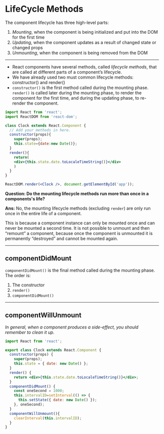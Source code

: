 # LifeCycle Methods

The component lifecycle has three high-level parts:

1. *Mounting*, when the component is being initialized and put into the DOM for the first time
2. *Updating*, when the component updates as a result of changed state or changed props
3. *Unmounting*, when the component is being removed from the DOM

***

- React components have several methods, called *lifecycle methods*, that are called at different parts of a component’s lifecycle.
- We have already used two must common lifecycle methods: constructor() and render()
- `constructor()` is the first method called during the mounting phase. `render()` is called later during the mounting phase, to render the component for  the first time, and during the updating phase, to re-render the  component.

```jsx
import React from 'react';
import ReactDOM from 'react-dom';

class Clock extends React.Component {
  // Add your methods in here.
  constructor(props){
    super(props);
    this.state={date:new Date()};
  }
  render(){
    return(
    <div>{this.state.date.toLocaleTimeString()}</div>
    )
  }
}

ReactDOM.render(<Clock />, document.getElementById('app'));
```

**Question: Do the mounting lifecycle methods run more than once in a components's life?**

**Ans:** No, the mounting lifecycle methods (excluding `render`) are only run once in the entire life of a component.

This is because a component instance can only be mounted once and can never be mounted a second time. It is not possible to unmount and then  “remount” a component, because once the component is unmounted it is  permanently “destroyed” and cannot be mounted again.

***

## componentDidMount

`componentDidMount()` is the final method called during the mounting phase. The order is:

1. The constructor
2. `render()`
3. `componentDidMount()`

***

## componentWillUnmount

*In general, when a component produces a side-effect, you should remember to clean it up.*

```jsx
import React from 'react';

export class Clock extends React.Component {
  constructor(props) {
    super(props);
    this.state = { date: new Date() };
  }
  render() {
    return <div>{this.state.date.toLocaleTimeString()}</div>;
  }
  componentDidMount() {
    const oneSecond = 1000;
    this.intervalID=setInterval(() => {
      this.setState({ date: new Date() });
    }, oneSecond);
  }
  componentWillUnmount(){
    clearInterval(this.intervalID);
  }
}
```



